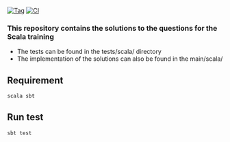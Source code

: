 [![Tag](https://img.shields.io/badge/⚡tag-v0.1.0-blue.svg)](https://shields.io/)
[![CI](https://img.shields.io/badge/😺CI-passing-deepgreen.svg)](https://shields.io/)
### This repository contains the solutions to the questions for the Scala training
* The tests can be found in the tests/scala/ directory 
* The implementation of the solutions can also be found in the main/scala/

## Requirement
```sh
scala sbt
```

## Run test

```sh
sbt test
```

